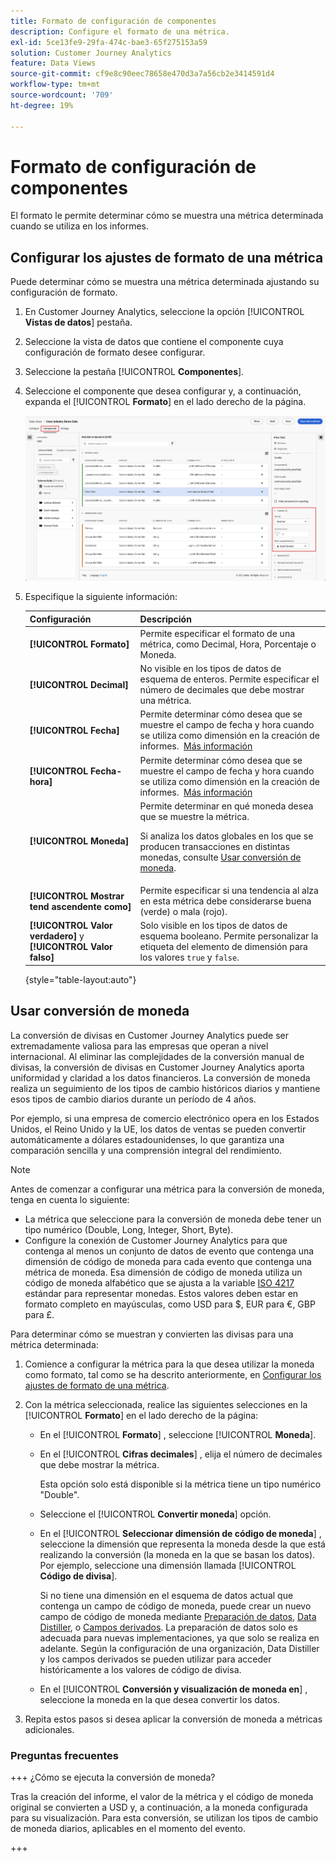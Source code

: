 ```yaml
---
title: Formato de configuración de componentes
description: Configure el formato de una métrica.
exl-id: 5ce13fe9-29fa-474c-bae3-65f275153a59
solution: Customer Journey Analytics
feature: Data Views
source-git-commit: cf9e8c90eec78658e470d3a7a56cb2e3414591d4
workflow-type: tm+mt
source-wordcount: '709'
ht-degree: 19%

---
```


# Formato de configuración de componentes

El formato le permite determinar cómo se muestra una métrica determinada cuando se utiliza en los informes.

## Configurar los ajustes de formato de una métrica

Puede determinar cómo se muestra una métrica determinada ajustando su configuración de formato.

1. En Customer Journey Analytics, seleccione la opción [!UICONTROL **Vistas de datos**] pestaña.

1. Seleccione la vista de datos que contiene el componente cuya configuración de formato desee configurar.

1. Seleccione la pestaña [!UICONTROL **Componentes**].

1. Seleccione el componente que desea configurar y, a continuación, expanda el [!UICONTROL **Formato**] en el lado derecho de la página.

   ![Configuración de formato](../assets/format-settings.png)

1. Especifique la siguiente información:

   | Configuración | Descripción |
   | --- | --- |
   | **[!UICONTROL Formato]** | Permite especificar el formato de una métrica, como Decimal, Hora, Porcentaje o Moneda. |
   | **[!UICONTROL Decimal]** | No visible en los tipos de datos de esquema de enteros. Permite especificar el número de decimales que debe mostrar una métrica. |
   | **[!UICONTROL Fecha]** | Permite determinar cómo desea que se muestre el campo de fecha y hora cuando se utiliza como dimensión en la creación de informes.  [Más información](../../use-cases/data-views/data-views-usecases.md#date-and-date-time-use-cases) |
   | **[!UICONTROL Fecha-hora]** | Permite determinar cómo desea que se muestre el campo de fecha y hora cuando se utiliza como dimensión en la creación de informes.  [Más información](../../use-cases/data-views/data-views-usecases.md#date-and-date-time-use-cases) |
   | **[!UICONTROL Moneda]** | Permite determinar en qué moneda desea que se muestre la métrica. <p>Si analiza los datos globales en los que se producen transacciones en distintas monedas, consulte  [Usar conversión de moneda](#use-currency-conversion).</p> |
   | **[!UICONTROL Mostrar tend ascendente como]** | Permite especificar si una tendencia al alza en esta métrica debe considerarse buena (verde) o mala (rojo). |
   | **[!UICONTROL Valor verdadero]** y **[!UICONTROL Valor falso]** | Solo visible en los tipos de datos de esquema booleano. Permite personalizar la etiqueta del elemento de dimensión para los valores `true` y `false`. |

   {style="table-layout:auto"}

## Usar conversión de moneda

La conversión de divisas en Customer Journey Analytics puede ser extremadamente valiosa para las empresas que operan a nivel internacional. Al eliminar las complejidades de la conversión manual de divisas, la conversión de divisas en Customer Journey Analytics aporta uniformidad y claridad a los datos financieros. La conversión de moneda realiza un seguimiento de los tipos de cambio históricos diarios y mantiene esos tipos de cambio diarios durante un período de 4 años.

Por ejemplo, si una empresa de comercio electrónico opera en los Estados Unidos, el Reino Unido y la UE, los datos de ventas se pueden convertir automáticamente a dólares estadounidenses, lo que garantiza una comparación sencilla y una comprensión integral del rendimiento.

>[!NOTE]
>
>Antes de comenzar a configurar una métrica para la conversión de moneda, tenga en cuenta lo siguiente:
>
>* La métrica que seleccione para la conversión de moneda debe tener un tipo numérico (Double, Long, Integer, Short, Byte).
>* Configure la conexión de Customer Journey Analytics para que contenga al menos un conjunto de datos de evento que contenga una dimensión de código de moneda para cada evento que contenga una métrica de moneda. Esa dimensión de código de moneda utiliza un código de moneda alfabético que se ajusta a la variable [ISO 4217](https://www.iso.org/iso-4217-currency-codes.html) estándar para representar monedas. Estos valores deben estar en formato completo en mayúsculas, como USD para $, EUR para €, GBP para £.

Para determinar cómo se muestran y convierten las divisas para una métrica determinada:

1. Comience a configurar la métrica para la que desea utilizar la moneda como formato, tal como se ha descrito anteriormente, en [Configurar los ajustes de formato de una métrica](#configure-format-settings-for-a-metric).

1. Con la métrica seleccionada, realice las siguientes selecciones en la [!UICONTROL **Formato**] en el lado derecho de la página:

   * En el [!UICONTROL **Formato**] , seleccione [!UICONTROL **Moneda**].

   * En el [!UICONTROL **Cifras decimales**] , elija el número de decimales que debe mostrar la métrica.

     Esta opción solo está disponible si la métrica tiene un tipo numérico &quot;Double&quot;.

   * Seleccione el [!UICONTROL **Convertir moneda**] opción.

   * En el [!UICONTROL **Seleccionar dimensión de código de moneda**] , seleccione la dimensión que representa la moneda desde la que está realizando la conversión (la moneda en la que se basan los datos). Por ejemplo, seleccione una dimensión llamada [!UICONTROL **Código de divisa**].

     Si no tiene una dimensión en el esquema de datos actual que contenga un campo de código de moneda, puede crear un nuevo campo de código de moneda mediante [Preparación de datos](https://experienceleague.adobe.com/docs/experience-platform/data-prep/home.html?lang=es), [Data Distiller](https://experienceleague.adobe.com/docs/experience-platform/query/data-distiller/overview.html), o [Campos derivados](/help/data-views/derived-fields/derived-fields.md). La preparación de datos solo es adecuada para nuevas implementaciones, ya que solo se realiza en adelante. Según la configuración de una organización, Data Distiller y los campos derivados se pueden utilizar para acceder históricamente a los valores de código de divisa.

   * En el [!UICONTROL **Conversión y visualización de moneda en**] , seleccione la moneda en la que desea convertir los datos.

1. Repita estos pasos si desea aplicar la conversión de moneda a métricas adicionales.



### Preguntas frecuentes 

+++ ¿Cómo se ejecuta la conversión de moneda?

Tras la creación del informe, el valor de la métrica y el código de moneda original se convierten a USD y, a continuación, a la moneda configurada para su visualización. Para esta conversión, se utilizan los tipos de cambio de moneda diarios, aplicables en el momento del evento.

+++


